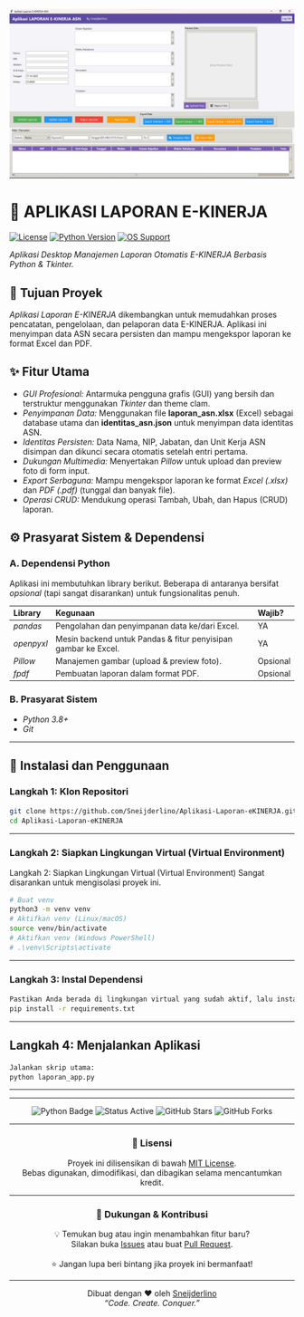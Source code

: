 <p align="center">
  <img src="/img/Walpaper.png" alt="" width="900"/>
</p>

# 🏢 APLIKASI LAPORAN E-KINERJA

[![License](https://img.shields.io/github/license/[USER]/[REPO]?style=for-the-badge&color=2ecc71)](LICENSE)
[![Python Version](https://img.shields.io/badge/Python-3.8+-3776AB.svg?style=for-the-badge&logo=python)](https://www.python.org/)
[![OS Support](https://img.shields.io/badge/OS-Windows%20%7C%20Linux%20%7C%20macOS-informational?style=for-the-badge)](https://www.python.org/)

_Aplikasi Desktop Manajemen Laporan Otomatis E-KINERJA Berbasis Python & Tkinter._

## 🎯 Tujuan Proyek

 _Aplikasi Laporan E-KINERJA_ dikembangkan untuk memudahkan proses pencatatan, pengelolaan, dan pelaporan data E-KINERJA. Aplikasi ini menyimpan data ASN secara persisten dan mampu mengekspor laporan ke format Excel dan PDF.

## ✨ Fitur Utama

- _GUI Profesional:_ Antarmuka pengguna grafis (GUI) yang bersih dan terstruktur menggunakan _Tkinter_ dan theme clam.
- _Penyimpanan Data:_ Menggunakan file **laporan_asn.xlsx** (Excel) sebagai database utama dan **identitas_asn.json** untuk menyimpan data identitas ASN.
- _Identitas Persisten:_ Data Nama, NIP, Jabatan, dan Unit Kerja ASN disimpan dan dikunci secara otomatis setelah entri pertama.
- _Dukungan Multimedia:_ Menyertakan _Pillow_ untuk upload dan preview foto di form input.
- _Export Serbaguna:_ Mampu mengekspor laporan ke format _Excel (.xlsx)_ dan _PDF (.pdf)_ (tunggal dan banyak file).
- _Operasi CRUD:_ Mendukung operasi Tambah, Ubah, dan Hapus (CRUD) laporan.

## ⚙ Prasyarat Sistem & Dependensi

### A. Dependensi Python

Aplikasi ini membutuhkan library berikut. Beberapa di antaranya bersifat _opsional_ (tapi sangat disarankan) untuk fungsionalitas penuh.

| Library    | Kegunaan                                                       | Wajib?   |
| :--------- | :------------------------------------------------------------- | :------- |
| _pandas_   | Pengolahan dan penyimpanan data ke/dari Excel.                 | YA       |
| _openpyxl_ | Mesin backend untuk Pandas & fitur penyisipan gambar ke Excel. | YA       |
| _Pillow_   | Manajemen gambar (upload & preview foto).                      | Opsional |
| _fpdf_     | Pembuatan laporan dalam format PDF.                            | Opsional |

### B. Prasyarat Sistem

- _Python 3.8+_
- _Git_

---

## 🚀 Instalasi dan Penggunaan

### Langkah 1: Klon Repositori

```bash
git clone https://github.com/Sneijderlino/Aplikasi-Laporan-eKINERJA.git
cd Aplikasi-Laporan-eKINERJA
```

---

### Langkah 2: Siapkan Lingkungan Virtual (Virtual Environment)

Langkah 2: Siapkan Lingkungan Virtual (Virtual Environment)
Sangat disarankan untuk mengisolasi proyek ini.

```bash
# Buat venv
python3 -m venv venv
# Aktifkan venv (Linux/macOS)
source venv/bin/activate
# Aktifkan venv (Windows PowerShell)
# .\venv\Scripts\activate
```

---

### Langkah 3: Instal Dependensi

```bash
Pastikan Anda berada di lingkungan virtual yang sudah aktif, lalu instal semua library:
pip install -r requirements.txt
```

---

## Langkah 4: Menjalankan Aplikasi

```bash
Jalankan skrip utama:
python laporan_app.py
```

---

---

<p align="center">
  <img src="https://img.shields.io/badge/Made%20with-Python-blue?style=for-the-badge&logo=python" alt="Python Badge"/>
  <img src="https://img.shields.io/badge/Status-Active-success?style=for-the-badge" alt="Status Active"/>
  <img src="https://img.shields.io/github/stars/Sneijderlino/youtube-downloader-pro?style=for-the-badge" alt="GitHub Stars"/>
  <img src="https://img.shields.io/github/forks/Sneijderlino/youtube-downloader-pro?style=for-the-badge" alt="GitHub Forks"/>
</p>

---

<h3 align="center">📜 Lisensi</h3>

<p align="center">
  Proyek ini dilisensikan di bawah <a href="LICENSE">MIT License</a>.<br>
  Bebas digunakan, dimodifikasi, dan dibagikan selama mencantumkan kredit.
</p>

---

<h3 align="center">💬 Dukungan & Kontribusi</h3>

<p align="center">
  💡 Temukan bug atau ingin menambahkan fitur baru?<br>
  Silakan buka <a href="https://github.com/Sneijderlino/youtube-downloader-pro/issues">Issues</a> atau buat <a href="https://github.com/Sneijderlino/youtube-downloader-pro/pulls">Pull Request</a>.<br><br>
  ⭐ Jangan lupa beri bintang jika proyek ini bermanfaat!
</p>

---

<p align="center">
  Dibuat dengan ❤ oleh <a href="https://github.com/Sneijderlino">Sneijderlino</a><br>
  <em>“Code. Create. Conquer.”</em>
</p>
